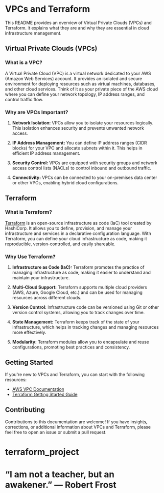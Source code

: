 # VPCs and Terraform

This README provides an overview of Virtual Private Clouds (VPCs) and Terraform. It explains what they are and why they are essential in cloud infrastructure management.

## Virtual Private Clouds (VPCs)

### What is a VPC?

A Virtual Private Cloud (VPC) is a virtual network dedicated to your AWS (Amazon Web Services) account. It provides an isolated and secure environment for deploying resources such as virtual machines, databases, and other cloud services. Think of it as your private piece of the AWS cloud where you can define your network topology, IP address ranges, and control traffic flow.

### Why are VPCs Important?

1. **Network Isolation:** VPCs allow you to isolate your resources logically. This isolation enhances security and prevents unwanted network access.

2. **IP Address Management:** You can define IP address ranges (CIDR blocks) for your VPC and allocate subnets within it. This helps in efficient IP address management.

3. **Security Control:** VPCs are equipped with security groups and network access control lists (NACLs) to control inbound and outbound traffic.

4. **Connectivity:** VPCs can be connected to your on-premises data center or other VPCs, enabling hybrid cloud configurations.

## Terraform

### What is Terraform?

[Terraform](https://www.terraform.io/) is an open-source infrastructure as code (IaC) tool created by HashiCorp. It allows you to define, provision, and manage your infrastructure and services in a declarative configuration language. With Terraform, you can define your cloud infrastructure as code, making it reproducible, version-controlled, and easily shareable.

### Why Use Terraform?

1. **Infrastructure as Code (IaC):** Terraform promotes the practice of managing infrastructure as code, making it easier to understand and maintain your infrastructure.

2. **Multi-Cloud Support:** Terraform supports multiple cloud providers (AWS, Azure, Google Cloud, etc.) and can be used for managing resources across different clouds.

3. **Version Control:** Infrastructure code can be versioned using Git or other version control systems, allowing you to track changes over time.

4. **State Management:** Terraform keeps track of the state of your infrastructure, which helps in tracking changes and managing resources more effectively.

5. **Modularity:** Terraform modules allow you to encapsulate and reuse configurations, promoting best practices and consistency.

## Getting Started

If you're new to VPCs and Terraform, you can start with the following resources:

- [AWS VPC Documentation](https://docs.aws.amazon.com/vpc/latest/userguide/what-is-amazon-vpc.html)
- [Terraform Getting Started Guide](https://learn.hashicorp.com/tutorials/terraform/aws-build)

## Contributing

Contributions to this documentation are welcome! If you have insights, corrections, or additional information about VPCs and Terraform, please feel free to open an issue or submit a pull request.
# terraform_project
# “I am not a teacher, but an awakener.” — Robert Frost

